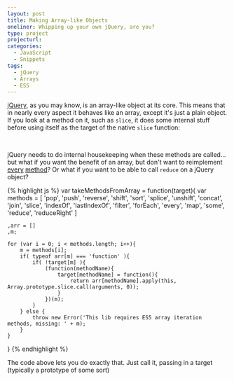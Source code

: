 ```yaml
---
layout: post
title: Making Array-like Objects 
oneliner: Whipping up your own jQuery, are you?
type: project
projecturl: 
categories:
  - JavaScript
  - Snippets
tags:
  - jQuery
  - Arrays
  - ES5
---
```


[jQuery][], as you may know, is an array-like object at its core. This means that in nearly every aspect it behaves like an array, except it's just a plain object. If you look at a method on it, such as `slice`, it does some internal stuff before using itself as the target of the native `slice` function:

<div class="highlight" data-ghuserrepo="jquery/jquery"
	data-ghpath="src/core.js"
	data-ghref="9e246dd7fa010f2b8e112ec5a57491167556c55a"
	data-ghlines="252-255"
	data-ghtabsize="2">&nbsp;
</div>

jQuery needs to do internal housekeeping when these methods are called... but what if you want the benefit of an array, but don't want to reimplement [every][] [method][]? Or what if you want to be able to call `reduce` on a jQuery object?

{% highlight js %}
var takeMethodsFromArray = function(target){
	var methods = [
		'pop', 'push', 'reverse', 'shift', 'sort', 'splice', 'unshift',
		'concat', 'join', 'slice', 'indexOf', 'lastIndexOf',
		'filter', 'forEach', 'every', 'map', 'some', 'reduce', 'reduceRight'
	]

	,arr = []
	,m;

	for (var i = 0; i < methods.length; i++){
		m = methods[i];
		if( typeof arr[m] === 'function' ){
			if( !target[m] ){
				(function(methodName){
					target[methodName] = function(){
						return arr[methodName].apply(this, Array.prototype.slice.call(arguments, 0));
					}
				})(m);
			}
		} else {
			throw new Error('This lib requires ES5 array iteration methods, missing: ' + m);
		}
	}

}
{% endhighlight %}

The code above lets you do exactly that. Just call it, passing in a target (typically a prototype of some sort)

[jQuery]: https://github.com/jquery/jquery
[every]: https://github.com/jquery/jquery/blob/9e246dd7fa010f2b8e112ec5a57491167556c55a/src/core.js#L705
[method]: https://github.com/jquery/jquery/blob/9e246dd7fa010f2b8e112ec5a57491167556c55a/src/traversing.js#L226
